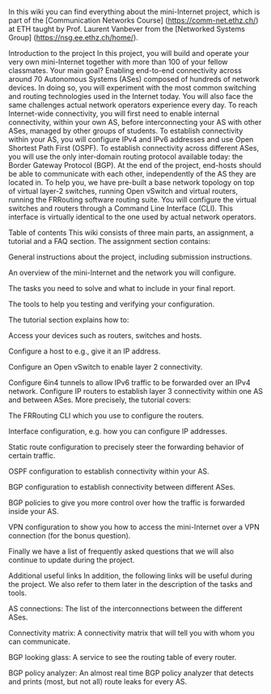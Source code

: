 In this wiki you can find everything about the mini-Internet project,
which is part of the [Communication Networks Course] (https://comm-net.ethz.ch/) at ETH taught by Prof. Laurent Vanbever
from the [Networked Systems Group] (https://nsg.ee.ethz.ch/home/).

Introduction to the project
In this project, you will build and operate your very own mini-Internet
together with more than 100 of your fellow classmates. Your main goal? Enabling
end-to-end connectivity across around 70 Autonomous Systems (ASes) composed
of hundreds of network devices. In doing so, you will experiment with the most
common switching and routing technologies used in the Internet today. You will
also face the same challenges actual network operators experience every day.
To reach Internet-wide connectivity, you will first need to enable internal
connectivity, within your own AS, before interconnecting your AS with
other ASes, managed by other groups of students. To establish connectivity
within your AS, you will configure IPv4 and IPv6 addresses and use Open
Shortest Path First (OSPF). To establish connectivity across different
ASes, you will use the only inter-domain routing protocol available today: the
Border Gateway Protocol (BGP). At the end of the project, end-hosts should
be able to communicate with each other, independently of the AS they are
located in.
To help you, we have pre-built a base network topology on top of virtual
layer-2 switches, running Open vSwitch and
virtual routers, running the FRRouting software routing suite.
You will configure the virtual switches and routers through a Command Line Interface (CLI).
This interface is virtually identical to the one used by actual network operators.

Table of contents
This wiki consists of three main parts, an assignment, a tutorial and a FAQ section. The assignment section contains:


General instructions about the project, including submission instructions.

An overview of the mini-Internet and the network you will configure.

The tasks you need to solve and what to include in your final report.

The tools to help you testing and verifying your configuration.

The tutorial section explains how to:


Access your devices such as routers, switches and hosts.

Configure a host to e.g., give it an IP address.

Configure an Open vSwitch to enable layer 2 connectivity.

Configure 6in4 tunnels to allow IPv6 traffic to be forwarded over an IPv4 network.
Configure IP routers to establish layer 3 connectivity within one AS and between ASes. More precisely, the tutorial covers:


The FRRouting CLI which you use to configure the routers.

Interface configuration, e.g. how you can configure IP addresses.

Static route configuration to precisely steer the forwarding behavior of certain traffic.

OSPF configuration to establish connectivity within your AS.

BGP configuration to establish connectivity between different ASes.

BGP policies to give you more control over how the traffic is forwarded inside your AS.



VPN configuration to show you how to access the mini-Internet over a VPN connection (for the bonus question).

Finally we have a list of frequently asked questions that we will also continue to update during the project.

Additional useful links
In addition, the following links will be useful during the project. We also refer to them later in the description of the tasks and tools.


AS connections: The list of the interconnections between the different ASes.

Connectivity matrix: A connectivity matrix that will tell you with whom you can communicate.

BGP looking glass: A service to see the routing table of every router.

BGP policy analyzer: An almost real time BGP policy analyzer that detects and prints (most, but not all) route leaks for every AS.
